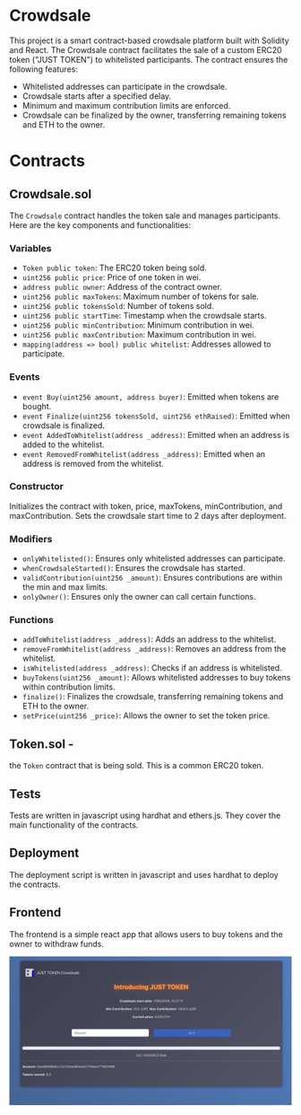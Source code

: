 # Crowdsale

This project is a smart contract-based crowdsale platform built with Solidity and React. The Crowdsale contract facilitates the sale of a custom ERC20 token ("JUST TOKEN") to whitelisted participants. The contract ensures the following features:
- Whitelisted addresses can participate in the crowdsale.
- Crowdsale starts after a specified delay.
- Minimum and maximum contribution limits are enforced.
- Crowdsale can be finalized by the owner, transferring remaining tokens and ETH to the owner.


# Contracts

## Crowdsale.sol 
The `Crowdsale` contract handles the token sale and manages participants. Here are the key components and functionalities:
### Variables

- `Token public token`: The ERC20 token being sold.
- `uint256 public price`: Price of one token in wei.
- `address public owner`: Address of the contract owner.
- `uint256 public maxTokens`: Maximum number of tokens for sale.
- `uint256 public tokensSold`: Number of tokens sold.
- `uint256 public startTime`: Timestamp when the crowdsale starts.
- `uint256 public minContribution`: Minimum contribution in wei.
- `uint256 public maxContribution`: Maximum contribution in wei.
- `mapping(address => bool) public whitelist`: Addresses allowed to participate.

### Events

- `event Buy(uint256 amount, address buyer)`: Emitted when tokens are bought.
- `event Finalize(uint256 tokensSold, uint256 ethRaised)`: Emitted when crowdsale is finalized.
- `event AddedToWhitelist(address _address)`: Emitted when an address is added to the whitelist.
- `event RemovedFromWhitelist(address _address)`: Emitted when an address is removed from the whitelist.

### Constructor

Initializes the contract with token, price, maxTokens, minContribution, and maxContribution. Sets the crowdsale start time to 2 days after deployment.

### Modifiers

- `onlyWhitelisted()`: Ensures only whitelisted addresses can participate.
- `whenCrowdsaleStarted()`: Ensures the crowdsale has started.
- `validContribution(uint256 _amount)`: Ensures contributions are within the min and max limits.
- `onlyOwner()`: Ensures only the owner can call certain functions.

### Functions

- `addToWhitelist(address _address)`: Adds an address to the whitelist.
- `removeFromWhitelist(address _address)`: Removes an address from the whitelist.
- `isWhitelisted(address _address)`: Checks if an address is whitelisted.
- `buyTokens(uint256 _amount)`: Allows whitelisted addresses to buy tokens within contribution limits.
- `finalize()`: Finalizes the crowdsale, transferring remaining tokens and ETH to the owner.
- `setPrice(uint256 _price)`: Allows the owner to set the token price.

## Token.sol - 
the `Token` contract that is being sold. This is a common ERC20 token.

## Tests
Tests are written in javascript using hardhat and ethers.js. They cover the main functionality of the contracts.

## Deployment
The deployment script is written in javascript and uses hardhat to deploy the contracts.

## Frontend
The frontend is a simple react app that allows users to buy tokens and the owner to withdraw funds.

![App](./src/JUST%20TOKEN.png)

